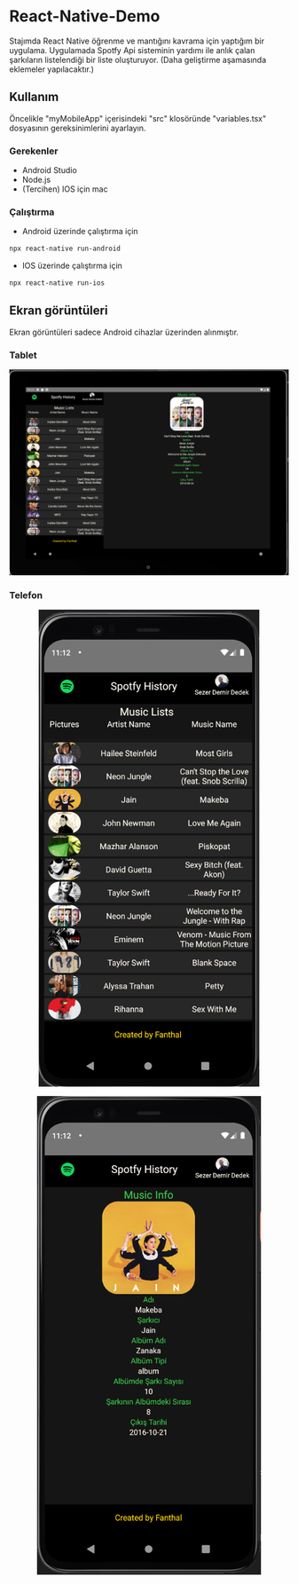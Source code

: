 # React-Native-Demo
Stajımda React Native öğrenme ve mantığını kavrama için yaptığım bir uygulama.
Uygulamada Spotfy Api sisteminin yardımı ile anlık çalan şarkıların listelendiği bir liste oluşturuyor.
(Daha geliştirme aşamasında eklemeler yapılacaktır.)
## Kullanım

Öncelikle "myMobileApp" içerisindeki "src" klosöründe "variables.tsx" dosyasının gereksinimlerini ayarlayın.

### Gerekenler
* Android Studio
* Node.js
* (Tercihen) IOS için mac

### Çalıştırma

* Android üzerinde çalıştırma için 
```bash
npx react-native run-android
```

* IOS üzerinde çalıştırma için 
```bash
npx react-native run-ios
```

## Ekran görüntüleri
Ekran görüntüleri sadece Android cihazlar üzerinden alınmıştır.

### Tablet 
<p align="center">
  <img src="Images/Tablet.png">
</p>

### Telefon 
<p align="center">
  <img src="Images/Telefon-1.png">
</p>
<p align="center">
  <img src="Images/Telefon-2.png">
</p>
